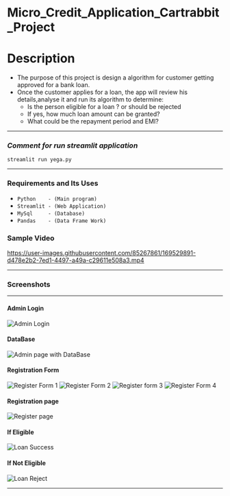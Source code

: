 # Micro_Credit_Application_Cartrabbit_Project
# Description

- The purpose of this project is design a algorithm for customer getting approved for a bank loan.
- Once the customer applies for a loan, the app will review his details,analyse it and run its algorithm to determine:
    - Is the person eligible for a loan ? or should be rejected
    - If yes, how much loan amount can be granted?
    - What could be the repayment period and EMI?

---
### _Comment for run streamlit application_ 

```streamlit run yega.py```

---

### Requirements and Its Uses

* `Python    - (Main program)`
* `Streamlit - (Web Application)`
* `MySql     - (Database)`
* `Pandas    - (Data Frame Work)`

### Sample Video

https://user-images.githubusercontent.com/85267861/169529891-d478e2b2-7ed1-4497-a49a-c29611e508a3.mp4

---

### Screenshots
---
#### Admin Login
![Admin Login](https://user-images.githubusercontent.com/85267861/169525011-f03a415b-d32f-4a5a-a818-fb02eb1f718d.png)
#### DataBase
![Admin page with DataBase](https://user-images.githubusercontent.com/85267861/169525019-ec5f876a-9389-4201-9e69-e1695284c168.png)
#### Registration Form
![Register Form 1](https://user-images.githubusercontent.com/85267861/169525036-7332fce4-a103-4409-ab64-361177fa7685.png)
![Register Form 2](https://user-images.githubusercontent.com/85267861/169525040-4f37de04-7df8-44af-aaf7-6963af8b3e55.png)
![Register form 3](https://user-images.githubusercontent.com/85267861/169525041-ed7bcef7-c19e-43d0-b576-813d85c66a96.png)
![Register Form 4](https://user-images.githubusercontent.com/85267861/169525048-fd1126ca-3f6e-4353-b281-85efbbd7b50a.png)
#### Registration page
![Register page](https://user-images.githubusercontent.com/85267861/169525050-be7fabdc-868f-4e98-a2a8-05656fec4cc8.png)
#### If Eligible 
![Loan Success](https://user-images.githubusercontent.com/85267861/169525032-36200568-c214-48ae-a453-7e40d03e2970.png)
#### If Not Eligible
![Loan Reject](https://user-images.githubusercontent.com/85267861/169525026-0dcbbb33-42de-4d3c-8ade-5c132e5434c0.png)

---
